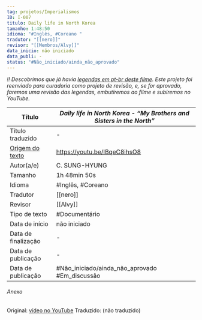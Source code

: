 ```yaml
---
tag: projetos/Imperialismos
ID: I-007
titulo: Daily life in North Korea
tamanho: 1:48:50
idioma: "#Inglês, #Coreano " 
tradutor: "[[nero]]"
revisor: "[[Membros/Alvy]]"
data_inicio: não iniciado
data_publi: -
status: "#Não_iniciado/ainda_não_aprovado" 
---
```

_!! Descobrimos que já havia [legendas em pt-br deste filme](https://www.opensubtitles.org/en/subtitles/9216116/my-brothers-and-sisters-in-the-north-pb). Este projeto foi reenviado para curadoria como projeto de revisão, e, se for aprovado, faremos uma revisão das legendas, embutiremos ao filme e subiremos no YouTube._

|  Título            |_Daily life in North Korea - “My Brothers and Sisters in the North”_|
| ------------------ | ------------------------------------------------------------------ |
| Título traduzido   |-|
| [Origem do texto](https://www.youtube.com/watch?v=IBqeC8ihsO8)  | https://youtu.be/IBqeC8ihsO8                                       |
| Autor(a/e)         | C. SUNG-HYUNG                                                      |
| Tamanho            | 1h 48min 50s                                                            |
| Idioma             | #Inglês, #Coreano                                                  |
| Tradutor           | [[nero]]                                                               |
| Revisor            | [[Alvy]]                                                           |
| Tipo de texto      | #Documentário                                                       |
| Data de início     |não iniciado|
| Data de finalização|-|
| Data de publicação |-|
| Data de publicação | #Não_iniciado/ainda_não_aprovado #Em_discussão|

###### Anexo
Original: [vídeo no YouTube](https://www.youtube.com/watch?v=IBqeC8ihsO8)
Traduzido: (não traduzido)